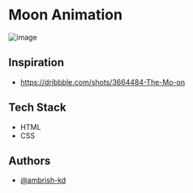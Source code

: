 # Moon Animation

![image](https://github.com/ambrish-kd/CSS-Animations/assets/90711457/0c98e0f7-b75a-4377-b564-40ebe5553e0d)

## Inspiration

- https://dribbble.com/shots/3664484-The-Mo-on

## Tech Stack

- HTML
- CSS

## Authors

- [@ambrish-kd](https://github.com/ambrish-kd)
